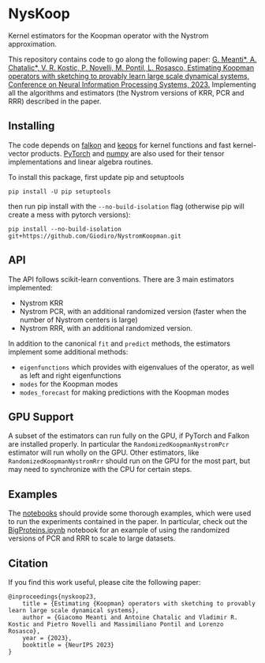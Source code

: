 # NysKoop

Kernel estimators for the Koopman operator with the Nystrom approximation.

This repository contains code to go along the following paper:
[G. Meanti*, A. Chatalic*,  V. R. Kostic, P. Novelli, M. Pontil, L. Rosasco, Estimating Koopman operators with sketching to
provably learn large scale dynamical systems, Conference on Neural Information Processing Systems, 2023.](https://arxiv.org/abs/2306.04520) 
Implementing all the algorithms and estimators (the Nystrom versions of KRR, PCR and RRR) 
described in the paper. 


## Installing

The code depends on [falkon](https://github.com/falkonml/falkon) and [keops](https://github.com/getkeops/keops) 
for kernel functions and fast kernel-vector products. 
[PyTorch](https://pytorch.org) and [numpy](https://numpy.org) are also used for their tensor implementations and linear algebra routines.

To install this package, first update pip and setuptools
```
pip install -U pip setuptools
```
then run pip install with the `--no-build-isolation` flag (otherwise pip will create a mess with pytorch versions):
```
pip install --no-build-isolation git+https://github.com/Giodiro/NystromKoopman.git
```

## API

The API follows scikit-learn conventions. There are 3 main estimators implemented:
 - Nystrom KRR
 - Nystrom PCR, with an additional randomized version (faster when the number of Nystrom centers is large)
 - Nystrom RRR, with an additional randomized version.

In addition to the canonical `fit` and `predict` methods, the estimators implement some additional methods: 
 - `eigenfunctions` which provides with eigenvalues of the operator, as well as left and right eigenfunctions
 - `modes` for the Koopman modes
 - `modes_forecast` for making predictions with the Koopman modes

## GPU Support

A subset of the estimators can run fully on the GPU, if PyTorch and Falkon are installed properly.
In particular the `RandomizedKoopmanNystromPcr` estimator will run wholly on the GPU. 
Other estimators, like `RandomizedKoopmanNystromRrr` should run on the GPU for the most part,
but may need to synchronize with the CPU for certain steps.

## Examples

The [notebooks](/notebooks) should provide some thorough examples, which were used to run the experiments contained in the paper.
In particular, check out the [BigProteins.ipynb](/notebooks/BigProteins.ipynb) notebook for an example of using the randomized versions of PCR and RRR 
to scale to large datasets.

## Citation

If you find this work useful, please cite the following paper:
```
@inproceedings{nyskoop23,
    title = {Estimating {Koopman} operators with sketching to provably learn large scale dynamical systems},
    author = {Giacomo Meanti and Antoine Chatalic and Vladimir R. Kostic and Pietro Novelli and Massimiliano Pontil and Lorenzo Rosasco},
    year = {2023},
    booktitle = {NeurIPS 2023}
}
```
